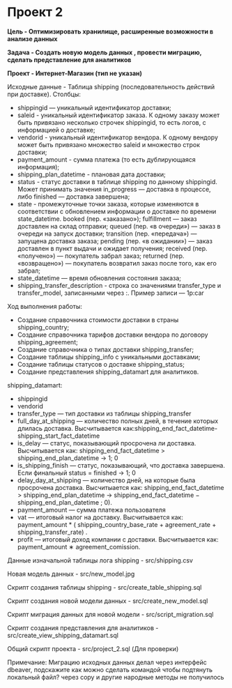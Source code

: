 # Проект 2
**Цель - Оптимизировать хранилище, расширенные возможности в анализе данных**

**Задача - Создать новую модель данных , провести миграцию, сделать представление для аналитиков**

**Проект - Интернет-Магазин (тип не указан)**

Исходные данные - Таблица shipping (последовательность действий при доставке). Столбцы:
 - shippingid — уникальный идентификатор доставки;
 - saleid - уникальный идентификатор заказа. К одному заказу может быть привязано несколько строчек shippingid, то есть логов, с информацией о доставке;
 - vendorid - уникальный идентификатор вендора. К одному вендору может быть привязано множество saleid и множество строк доставки;
 - payment_amount - сумма платежа (то есть дублирующаяся информация);
 - shipping_plan_datetime - плановая дата доставки;
 - status - статус доставки в таблице shipping по данному shippingid. Может принимать значения in_progress — доставка в процессе, либо finished — доставка завершена;
 - state - промежуточные точки заказа, которые изменяются в соответствии с обновлением информации о доставке по времени state_datetime.
booked (пер. «заказано»);
fulfillment — заказ доставлен на склад отправки;
queued (пер. «в очереди») — заказ в очереди на запуск доставки;
transition (пер. «передача») — запущена доставка заказа;
pending (пер. «в ожидании») — заказ доставлен в пункт выдачи и ожидает получения;
received (пер. «получено») — покупатель забрал заказ;
returned (пер. «возвращено») — покупатель возвратил заказ после того, как его забрал;
 - state_datetime — время обновления состояния заказа;
 - shipping_transfer_description - строка со значениями transfer_type и transfer_model, записанными через :. Пример записи — 1p:car


Ход выполнения работы:
- Создание справочника стоимости доставки в страны shipping_country;
- Создание справочника тарифов доставки вендора по договору shipping_agreement;
- Создание справочника о типах доставки shipping_transfer;
- Создание таблицы shipping_info с уникальными доставками;
- Создание таблицы статусов о доставке shipping_status;
- Создание представления shipping_datamart для аналитиков.

shipping_datamart:
- shippingid
- vendorid
- transfer_type — тип доставки из таблицы shipping_transfer
- full_day_at_shipping — количество полных дней, в течение которых длилась доставка. Высчитывается как:shipping_end_fact_datetime-shipping_start_fact_datetime
- is_delay — статус, показывающий просрочена ли доставка. Высчитывается как: shipping_end_fact_datetime > shipping_end_plan_datetime → 1; 0
- is_shipping_finish — статус, показывающий, что доставка завершена. Если финальный status = finished → 1; 0
- delay_day_at_shipping — количество дней, на которые была просрочена доставка. Высчитыается как: shipping_end_fact_datetime > shipping_end_plan_datetime → shipping_end_fact_datetime − shipping_end_plan_datetime ; 0).
- payment_amount — сумма платежа пользователя
- vat — итоговый налог на доставку. Высчитывается как: payment_amount * ( shipping_country_base_rate + agreement_rate + shipping_transfer_rate) .
- profit — итоговый доход компании с доставки. Высчитывается как: payment_amount ∗ agreement_comission.


Данные изначальной таблицы лога shipping - src/shipping.csv

Новая модель данных - src/new_model.jpg

Скрипт создания таблицы shipping - src/create_table_shipping.sql

Скрипт создания новой модели данных - src/create_new_model.sql

Скрипт миграция данных для новой модели - src/script_migration.sql

Скрипт создания представления для аналитиков - src/create_view_shipping_datamart.sql

Общий скрипт проекта - src/project_2.sql (Для проверки)

Примечание: Миграцию исходных данных делал через интерфейс dbeaver, подскажите как можно сделать командой чтобы подтянуть локальный файл? через copy и другие народные методы не получилось



